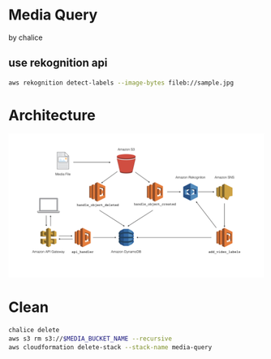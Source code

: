 # Media Query

by chalice

## use rekognition api

```bash
aws rekognition detect-labels --image-bytes fileb://sample.jpg
```

# Architecture

![Architecture](architecture.jpg)

# Clean

```bash
chalice delete
aws s3 rm s3://$MEDIA_BUCKET_NAME --recursive
aws cloudformation delete-stack --stack-name media-query
```
